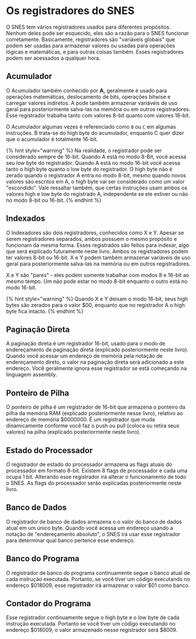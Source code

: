 # Os registradores do SNES

O SNES tem vários registradores usados para diferentes propósitos. Nenhum deles pode ser esquecido, eles são a razão para o SNES funcionar corretamente. Basicamente, registradores são "variáveis globais" que podem ser usadas para armazenar valores ou usadas para operações lógicas e matemáticas, e para outras coisas também. Esses registradores podem ser acessados a qualquer hora.

## Acumulador

O Acumulador também conhecido por **A,** geralmente é usado para operações matemáticas, deslocamento de bits, operações bitwise e carregar valores indiretos. A pode também armazenar variáveis de uso geral para posteriormente salva-las na memória ou em outros registradores. Esse registrador trabalha tanto com valores 8-bit quanto com valores 16-bit.

O Acumulador algumas vezes é referenciado como  `B` ou `C` em algumas instruções. B trata-se do high byte do acumulador, enquanto C quer dizer que o acumulador é totalmente 16-bit.

{% hint style="warning" %}
Na realidade, o registrador pode ser considerado sempre de 16-bit. Quando A está no modo 8-Bit, você acessa seu low byte do registrador. Quando A está no modo 16-bit você acessa tanto o high byte quanto o low byte do registrador. O high byte não é zerado quando o registrador A entra no modo 8-bit, mesmo quando novos valores são escritos em A, o high byte vai ser considerado como um valor "escondido". Vale ressaltar também, que certas instruções usam ambos os valores high e low byte do registrado A, independente se ele estiver ou não no modo 8-bit ou 16-bit.
{% endhint %}

## Indexados

O Indexadores são dois registradores, conhecidos como X e Y. Apesar se serem registradores separados, ambos possuem o mesmo propósito e funcionam da mesma forma. Esses registrados são feitos para indexar, algo que será explicado futuramente neste livro. Ambos os registradores podem ter valores 8-bit ou 16-bit. X e Y podem também armazenar variáveis de uso geral para posteriormente salva-las na memória ou em outros registradores. 

X e Y são "pares" - eles podem somente trabalhar com modos 8 e 16-bit ao mesmo tempo. Um não pode estar no modo 8-bit enquanto o outro está no modo 16-bit.

{% hint style="warning" %}
Quando X e Y deixam o modo 16-bit, seus high bytes são zerados para o valor $00, enquanto que no registrador A o high byte fica intacto.
{% endhint %}

## Paginação Direta

A paginação direta é um registrador 16-bit, usado para o modo de endereçamento de paginação direta \(explicado posteriormente neste livro\). Quando você acessar um endereço de memória pela notação de endereçamento direto, o valor na paginação direta será adicionado a este endereço. Você geralmente ignora esse registrador se está começando na linguagem assembly.

## Ponteiro de Pilha

O ponteiro de pilha é um registrador de 16-bit que armazena o ponteiro da pilha da memória RAM \(explicado posteriormente nesse livro\), relativo ao endereço de memória $0000000. É um registrador que muda dinamicamente conforme você faz o push ou pull \(coloca ou retira seus valores\) na pilha \(explicado posteriormente neste livro\).

## Estado do Processador

O registrador de estado do processador armazena as flags atuais do processador em formato 8-bit. Existem 8 flags de processador e cada uma ocupa 1 bit. Alterando esse registrador irá alterar o funcionamento de todo o SNES. As flags do processador serão explicadas posteriormente neste livro.

## Banco de Dados

O registrador de banco de dados armazena o o valor do banco de dados atual em um único byte. Quando você acessa um endereço usando a notação de "endereçamento absoluto", o SNES irá usar esse registrador para determinar qual banco pertence esse endereço.

## Banco do Programa

O registrador de banco do programa continuamente segue o banco atual de cada instrução executada. Portanto, se você tiver um código executando no endereço $018009, esse registrador irá armazenar o valor $01 como banco.

## Contador do Programa

Esse registrador continuamente segue o high byte e o low byte de cada instrução executada. Portanto se você tiver um código executando no endereço $018009, o valor armazenado nesse registrador será $8009.

